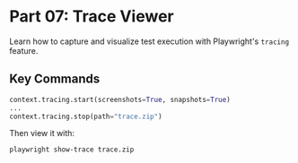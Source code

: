 
# Part 07: Trace Viewer

Learn how to capture and visualize test execution with Playwright's `tracing` feature.

## Key Commands
```python
context.tracing.start(screenshots=True, snapshots=True)
...
context.tracing.stop(path="trace.zip")
```

Then view it with:
```bash
playwright show-trace trace.zip
```
